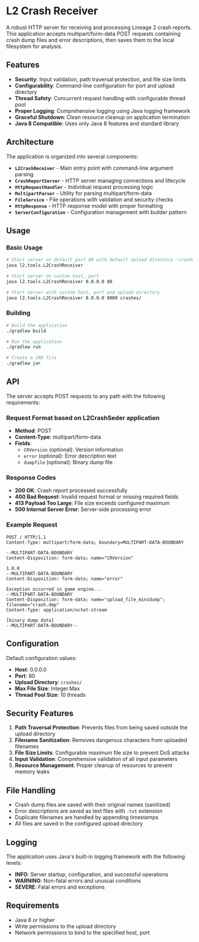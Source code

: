 # L2 Crash Receiver

A robust HTTP server for receiving and processing Lineage 2 crash reports. This application accepts multipart/form-data POST requests containing crash dump files and error descriptions, then saves them to the local filesystem for analysis.

## Features

- **Security**: Input validation, path traversal protection, and file size limits
- **Configurability**: Command-line configuration for port and upload directory
- **Thread Safety**: Concurrent request handling with configurable thread pool
- **Proper Logging**: Comprehensive logging using Java logging framework
- **Graceful Shutdown**: Clean resource cleanup on application termination
- **Java 8 Compatible**: Uses only Java 8 features and standard library

## Architecture

The application is organized into several components:

- **`L2CrashReceiver`** - Main entry point with command-line argument parsing
- **`CrashReportServer`** - HTTP server managing connections and lifecycle
- **`HttpRequestHandler`** - Individual request processing logic
- **`MultipartParser`** - Utility for parsing multipart/form-data
- **`FileService`** - File operations with validation and security checks
- **`HttpResponse`** - HTTP response model with proper formatting
- **`ServerConfiguration`** - Configuration management with builder pattern

## Usage

### Basic Usage
```bash
# Start server on default port 80 with default upload directory 'crashes/'
java l2.tools.L2CrashReceiver

# Start server on custom host, port
java l2.tools.L2CrashReceiver 0.0.0.0 80

# Start server with custom host, port and upload directory
java l2.tools.L2CrashReceiver 0.0.0.0 8080 crashes/
```

### Building
```bash
# Build the application
./gradlew build

# Run the application
./gradlew run

# Create a JAR file
./gradlew jar
```

## API

The server accepts POST requests to any path with the following requirements:

### Request Format based on L2CrashSeder application
- **Method**: POST
- **Content-Type**: multipart/form-data
- **Fields**:
  - `CRVersion` (optional): Version information
  - `error` (optional): Error description text
  - `dumpfile` (optional): Binary dump file

### Response Codes
- **200 OK**: Crash report processed successfully
- **400 Bad Request**: Invalid request format or missing required fields
- **413 Payload Too Large**: File size exceeds configured maximum
- **500 Internal Server Error**: Server-side processing error

### Example Request
```http
POST / HTTP/1.1
Content-Type: multipart/form-data; boundary=MULTIPART-DATA-BOUNDARY

--MULTIPART-DATA-BOUNDARY
Content-Disposition: form-data; name="CRVersion"

1.0.0
--MULTIPART-DATA-BOUNDARY
Content-Disposition: form-data; name="error"

Exception occurred in game engine...
--MULTIPART-DATA-BOUNDARY
Content-Disposition: form-data; name="upload_file_minidump"; filename="crash.dmp"
Content-Type: application/octet-stream

[binary dump data]
--MULTIPART-DATA-BOUNDARY--
```

## Configuration

Default configuration values:
- **Host**: 0.0.0.0
- **Port**: 80
- **Upload Directory**: `crashes/`
- **Max File Size**: Integer.Max
- **Thread Pool Size**: 10 threads

## Security Features

1. **Path Traversal Protection**: Prevents files from being saved outside the upload directory
2. **Filename Sanitization**: Removes dangerous characters from uploaded filenames
3. **File Size Limits**: Configurable maximum file size to prevent DoS attacks
4. **Input Validation**: Comprehensive validation of all input parameters
5. **Resource Management**: Proper cleanup of resources to prevent memory leaks

## File Handling

- Crash dump files are saved with their original names (sanitized)
- Error descriptions are saved as text files with `.txt` extension
- Duplicate filenames are handled by appending timestamps
- All files are saved in the configured upload directory

## Logging

The application uses Java's built-in logging framework with the following levels:
- **INFO**: Server startup, configuration, and successful operations
- **WARNING**: Non-fatal errors and unusual conditions
- **SEVERE**: Fatal errors and exceptions

## Requirements

- Java 8 or higher
- Write permissions to the upload directory
- Network permissions to bind to the specified host, port
